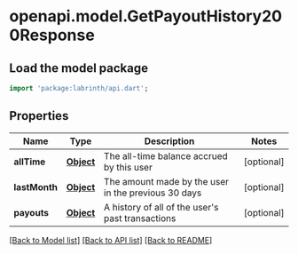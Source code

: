 # openapi.model.GetPayoutHistory200Response

## Load the model package
```dart
import 'package:labrinth/api.dart';
```

## Properties
Name | Type | Description | Notes
------------ | ------------- | ------------- | -------------
**allTime** | [**Object**](.md) | The all-time balance accrued by this user | [optional] 
**lastMonth** | [**Object**](.md) | The amount made by the user in the previous 30 days | [optional] 
**payouts** | [**Object**](.md) | A history of all of the user's past transactions | [optional] 

[[Back to Model list]](../README.md#documentation-for-models) [[Back to API list]](../README.md#documentation-for-api-endpoints) [[Back to README]](../README.md)


